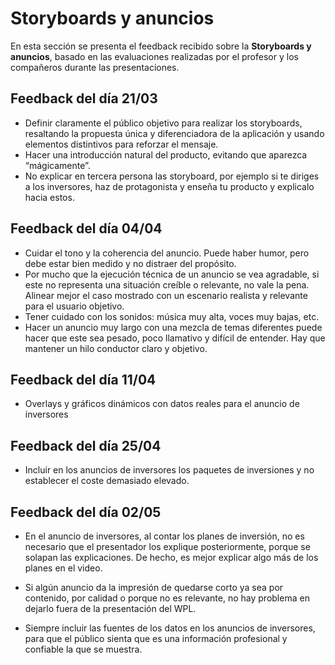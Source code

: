 # Storyboards y anuncios

En esta sección se presenta el feedback recibido sobre la **Storyboards y anuncios**, basado en las evaluaciones realizadas por el profesor y los compañeros durante las presentaciones.

## Feedback del día 21/03
- Definir claramente el público objetivo para realizar los storyboards, resaltando la propuesta única y diferenciadora de la aplicación y usando elementos distintivos para reforzar el mensaje.
- Hacer una introducción natural del producto, evitando que aparezca “mágicamente”.
- No explicar en tercera persona las storyboard, por ejemplo si te diriges a los inversores, haz de protagonista y enseña tu producto y explicalo hacia estos.

## Feedback del día 04/04
- Cuidar el tono y la coherencia del anuncio. Puede haber humor, pero debe estar bien medido y no distraer del propósito.
- Por mucho que la ejecución técnica de un anuncio se vea agradable, si este no representa una situación creíble o relevante, no vale la pena. Alinear mejor el caso mostrado con un escenario realista y relevante para el usuario objetivo.
- Tener cuidado con los sonidos: música muy alta, voces muy bajas, etc.
- Hacer un anuncio muy largo con una mezcla de temas diferentes puede hacer que este sea pesado, poco llamativo y difícil de entender. Hay que mantener un hilo conductor claro y objetivo.

## Feedback del día 11/04
- Overlays y gráficos dinámicos con datos reales para el anuncio de inversores

## Feedback del día 25/04
- Incluir en los anuncios de inversores los paquetes de inversiones y no establecer el coste demasiado elevado.

## Feedback del día 02/05
- En el anuncio de inversores, al contar los planes de inversión, no es necesario que el presentador los explique posteriormente, porque se solapan las explicaciones. De hecho, es mejor explicar algo más de los planes en el video.

- Si algún anuncio da la impresión de quedarse corto ya sea por contenido, por calidad o porque no es relevante, no hay problema en dejarlo fuera de la presentación del WPL.

- Siempre incluir las fuentes de los datos en los anuncios de inversores, para que el público sienta que es una información profesional y confiable la que se muestra.
